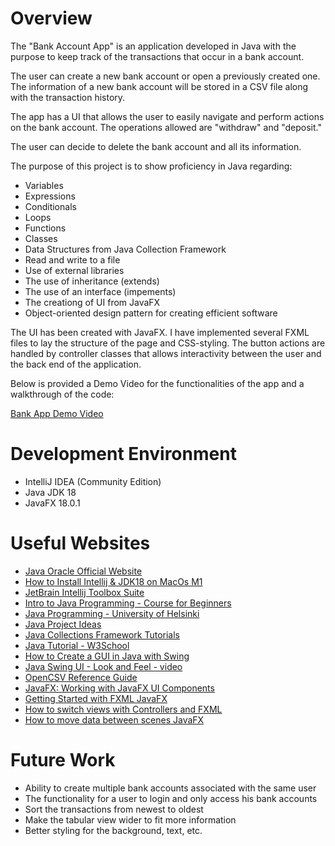 # Overview
The "Bank Account App" is an application developed in Java with the purpose to keep track of the transactions that occur in a bank account. 

The user can create a new bank account or open a previously created one. The information of a new bank account will be stored in a CSV file along with the transaction history.


The app has a UI that allows the user to easily navigate and perform actions on the bank account. The operations allowed are "withdraw" and "deposit." 

The user can decide to delete the bank account and all its information. 

The purpose of this project is to show proficiency in Java regarding:
* Variables
* Expressions
* Conditionals
* Loops
* Functions
* Classes
* Data Structures from Java Collection Framework
* Read and write to a file
* Use of external libraries 
* The use of inheritance (extends)
* The use of an interface (impements)
* The creationg of UI from JavaFX
* Object-oriented design pattern for creating efficient software

The UI has been created with JavaFX. I have implemented several FXML files to lay the structure of the page and CSS-styling. The button actions are handled by controller classes that allows interactivity between the user and the back end of the application. 

Below is provided a Demo Video for the functionalities of the app and a walkthrough of the code:

[Bank App Demo Video](http://youtube.link.goes.here)

# Development Environment
* IntelliJ IDEA (Community Edition)
* Java JDK 18
* JavaFX 18.0.1

# Useful Websites
* [Java Oracle Official Website](https://www.oracle.com/java/technologies/downloads/)
* [How to Install Intellij & JDK18 on MacOs M1](https://www.youtube.com/watch?v=TPtKE8yLc9M)
* [JetBrain Intellij Toolbox Suite](https://www.jetbrains.com/toolbox-app/)
* [Intro to Java Programming - Course for Beginners](https://www.youtube.com/watch?v=GoXwIVyNvX0)
* [Java Programming - University of Helsinki](https://java-programming.mooc.fi/)
* [Java Project Ideas](https://www.upgrad.com/blog/java-project-ideas-topics-for-beginners/)
* [Java Collections Framework Tutorials](https://beginnersbook.com/java-collections-tutorials/)
* [Java Tutorial - W3School](https://www.w3schools.com/java/default.asp)
* [How to Create a GUI in Java with Swing](https://www.guru99.com/java-swing-gui.html)
* [Java Swing UI - Look and Feel - video](https://www.youtube.com/watch?v=He-1O8Pa4SE&t=718s)
* [OpenCSV Reference Guide](http://opencsv.sourceforge.net/)
* [JavaFX: Working with JavaFX UI Components](https://docs.oracle.com/javase/8/javafx/user-interface-tutorial/)
* [Getting Started with FXML JavaFX](https://docs.oracle.com/javafx/2/get_started/fxml_tutorial.htm)
* [How to switch views with Controllers and FXML](https://www.youtube.com/watch?v=XCgcQTQCfJQ)
* [How to move data between scenes JavaFX](https://dev.to/devtony101/javafx-3-ways-of-passing-information-between-scenes-1bm8#:~:text=Create%20an%20FXMLLoader%20object%20and,pass%20it%20the%20controller%20instance)

# Future Work
* Ability to create multiple bank accounts associated with the same user
* The functionality for a user to login and only access his bank accounts
* Sort the transactions from newest to oldest
* Make the tabular view wider to fit more information
* Better styling for the background, text, etc.
